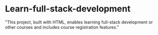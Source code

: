 # Learn-full-stack-development
"This project, built with HTML, enables learning full-stack development or other courses and includes course registration features."
